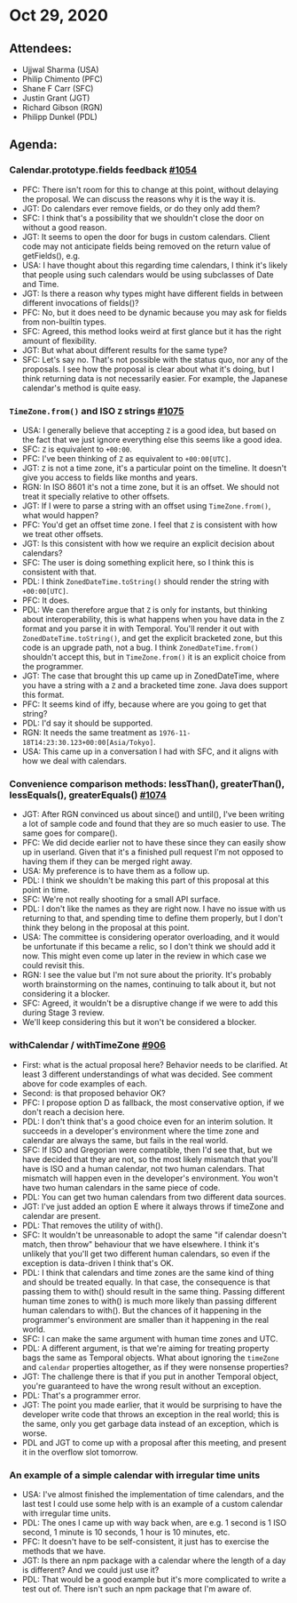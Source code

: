 # Oct 29, 2020

## Attendees:
- Ujjwal Sharma (USA)
- Philip Chimento (PFC)
- Shane F Carr (SFC)
- Justin Grant (JGT)
- Richard Gibson (RGN)
- Philipp Dunkel (PDL)

## Agenda:

### Calendar.prototype.fields feedback [#1054](https://github.com/tc39/proposal-temporal/issues/1054)
- PFC: There isn't room for this to change at this point, without delaying the proposal. We can discuss the reasons why it is the way it is.
- JGT: Do calendars ever remove fields, or do they only add them?
- SFC: I think that's a possibility that we shouldn't close the door on without a good reason.
- JGT: It seems to open the door for bugs in custom calendars. Client code may not anticipate fields being removed on the return value of getFields(), e.g.
- USA: I have thought about this regarding time calendars, I think it's likely that people using such calendars would be using subclasses of Date and Time.
- JGT: Is there a reason why types might have different fields in between different invocations of fields()?
- PFC: No, but it does need to be dynamic because you may ask for fields from non-builtin types.
- SFC: Agreed, this method looks weird at first glance but it has the right amount of flexibility.
- JGT: But what about different results for the same type?
- SFC: Let's say no. That's not possible with the status quo, nor any of the proposals. I see how the proposal is clear about what it's doing, but I think returning data is not necessarily easier. For example, the Japanese calendar's method is quite easy.

### `TimeZone.from()` and ISO `Z` strings [#1075](https://github.com/tc39/proposal-temporal/issues/1075)
- USA: I generally believe that accepting `Z` is a good idea, but based on the fact that we just ignore everything else this seems like a good idea.
- SFC: `Z` is equivalent to `+00:00`.
- PFC: I've been thinking of `Z` as equivalent to `+00:00[UTC]`.
- JGT: `Z` is not a time zone, it's a particular point on the timeline. It doesn't give you access to fields like months and years.
- RGN: In ISO 8601 it's not a time zone, but it is an offset. We should not treat it specially relative to other offsets.
- JGT: If I were to parse a string with an offset using `TimeZone.from()`, what would happen?
- PFC: You'd get an offset time zone. I feel that `Z` is consistent with how we treat other offsets.
- JGT: Is this consistent with how we require an explicit decision about calendars?
- SFC: The user is doing something explicit here, so I think this is consistent with that.
- PDL: I think `ZonedDateTime.toString()` should render the string with `+00:00[UTC]`.
- PFC: It does.
- PDL: We can therefore argue that `Z` is only for instants, but thinking about interoperability, this is what happens when you have data in the `Z` format and you parse it in with Temporal. You'll render it out with `ZonedDateTime.toString()`, and get the explicit bracketed zone, but this code is an upgrade path, not a bug. I think `ZonedDateTime.from()` shouldn't accept this, but in `TimeZone.from()` it is an explicit choice from the programmer.
- JGT: The case that brought this up came up in ZonedDateTime, where you have a string with a `Z` and a bracketed time zone. Java does support this format.
- PFC: It seems kind of iffy, because where are you going to get that string?
- PDL: I'd say it should be supported.
- RGN: It needs the same treatment as `1976-11-18T14:23:30.123+00:00[Asia/Tokyo]`.
- USA: This came up in a conversation I had with SFC, and it aligns with how we deal with calendars.

### Convenience comparison methods: lessThan(), greaterThan(), lessEquals(), greaterEquals() [#1074](https://github.com/tc39/proposal-temporal/issues/1074)
- JGT: After RGN convinced us about since() and until(), I've been writing a lot of sample code and found that they are so much easier to use. The same goes for compare().
- PFC: We did decide earlier not to have these since they can easily show up in userland. Given that it's a finished pull request I'm not opposed to having them if they can be merged right away.
- USA: My preference is to have them as a follow up.
- PDL: I think we shouldn't be making this part of this proposal at this point in time.
- SFC: We're not really shooting for a small API surface.
- PDL: I don't like the names as they are right now. I have no issue with us returning to that, and spending time to define them properly, but I don't think they belong in the proposal at this point.
- USA: The committee is considering operator overloading, and it would be unfortunate if this became a relic, so I don't think we should add it now. This might even come up later in the review in which case we could revisit this.
- RGN: I see the value but I'm not sure about the priority. It's probably worth brainstorming on the names, continuing to talk about it, but not considering it a blocker.
- SFC: Agreed, it wouldn't be a disruptive change if we were to add this during Stage 3 review.
- We'll keep considering this but it won't be considered a blocker.

### withCalendar / withTimeZone [#906](https://github.com/tc39/proposal-temporal/issues/906)
- First: what is the actual proposal here?  Behavior needs to be clarified. At least 3 different understandings of what was decided. See comment above for code examples of each.
- Second: is that proposed behavior OK?
- PFC: I propose option D as fallback, the most conservative option, if we don't reach a decision here.
- PDL: I don't think that's a good choice even for an interim solution. It succeeds in a developer's environment where the time zone and calendar are always the same, but fails in the real world.
- SFC: If ISO and Gregorian were compatible, then I'd see that, but we have decided that they are not, so the most likely mismatch that you'll have is ISO and a human calendar, not two human calendars. That mismatch will happen even in the developer's environment. You won't have two human calendars in the same piece of code.
- PDL: You can get two human calendars from two different data sources.
- JGT: I've just added an option E where it always throws if timeZone and calendar are present.
- PDL: That removes the utility of with().
- SFC: It wouldn't be unreasonable to adopt the same "if calendar doesn't match, then throw" behaviour that we have elsewhere. I think it's unlikely that you'll get two different human calendars, so even if the exception is data-driven I think that's OK.
- PDL: I think that calendars and time zones are the same kind of thing and should be treated equally. In that case, the consequence is that passing them to with() should result in the same thing. Passing different human time zones to with() is much more likely than passing different human calendars to with(). But the chances of it happening in the programmer's environment are smaller than it happening in the real world.
- SFC: I can make the same argument with human time zones and UTC.
- PDL: A different argument, is that we're aiming for treating property bags the same as Temporal objects. What about ignoring the `timeZone` and `calendar` properties altogether, as if they were nonsense properties?
- JGT: The challenge there is that if you put in another Temporal object, you're guaranteed to have the wrong result without an exception.
- PDL: That's a programmer error.
- JGT: The point you made earlier, that it would be surprising to have the developer write code that throws an exception in the real world; this is the same, only you get garbage data instead of an exception, which is worse.
- PDL and JGT to come up with a proposal after this meeting, and present it in the overflow slot tomorrow.

### An example of a simple calendar with irregular time units
- USA: I've almost finished the implementation of time calendars, and the last test I could use some help with is an example of a custom calendar with irregular time units.
- PDL: The ones I came up with way back when, are e.g. 1 second is 1 ISO second, 1 minute is 10 seconds, 1 hour is 10 minutes, etc.
- PFC: It doesn't have to be self-consistent, it just has to exercise the methods that we have.
- JGT: Is there an npm package with a calendar where the length of a day is different? And we could just use it?
- PDL: That would be a good example but it's more complicated to write a test out of. There isn't such an npm package that I'm aware of.

